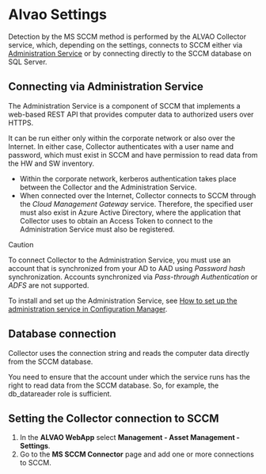 # Alvao Settings
      
Detection by the MS SCCM method is performed by the ALVAO Collector service, which, depending on the settings, connects to SCCM either via [Administration Service](https://docs.microsoft.com/en-us/mem/configmgr/develop/adminservice/overview) or by connecting directly to the SCCM database on SQL Server.
      
## Connecting via Administration Service
     
The Administration Service is a component of SCCM that implements a web-based REST API that provides computer data to authorized users over HTTPS.
     
It can be run either only within the corporate network or also over the Internet. In either case, Collector authenticates with a user name and password, which must exist in SCCM and have permission to read data from the HW and SW inventory.

- Within the corporate network, kerberos authentication takes place between the Collector and the Administration Service.
- When connected over the Internet, Collector connects to SCCM through the *Cloud Management Gateway* service.
  Therefore, the specified user must also exist in Azure Active Directory, where the application that Collector uses to obtain an Access Token to connect to the Administration Service must also be registered. 

> [!CAUTION]
> To connect Collector to the Administration Service, you must use an account that is synchronized from your AD to AAD using *Password hash* synchronization. Accounts synchronized via *Pass-through Authentication* or *ADFS* are not supported.

To install and set up the Administration Service, see [How to set up the administration service in Configuration Manager](https://docs.microsoft.com/en-us/mem/configmgr/develop/adminservice/set-up).
      
## Database connection
     
Collector uses the connection string and reads the computer data directly from the SCCM database.

You need to ensure that the account under which the service runs has the right to read data from the SCCM database. So, for example, the db\_datareader role is sufficient.
          
## Setting the Collector connection to SCCM

1. In the **ALVAO WebApp** select **Management - Asset Management - Settings**.
2. Go to the **MS SCCM Connector** page and add one or more connections to SCCM.
